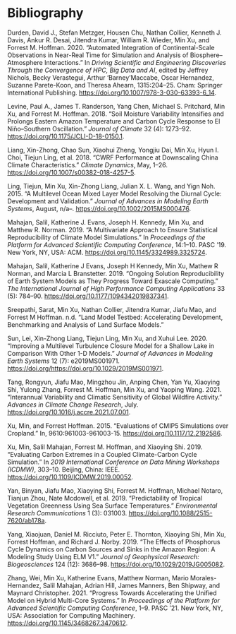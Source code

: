 # Bibliography

Durden, David J., Stefan Metzger, Housen Chu, Nathan Collier, Kenneth J.
Davis, Ankur R. Desai, Jitendra Kumar, William R. Wieder, Min Xu, and
Forrest M. Hoffman. 2020. “Automated Integration of Continental-Scale
Observations in Near-Real Time for Simulation and Analysis of
Biosphere–Atmosphere Interactions.” In *Driving Scientific and
Engineering Discoveries Through the Convergence of HPC, Big Data and
AI*, edited by Jeffrey Nichols, Becky Verastegui, Arthur
‘Barney’Maccabe, Oscar Hernandez, Suzanne Parete-Koon, and Theresa
Ahearn, 1315:204–25. Cham: Springer International Publishing.
<https://doi.org/10.1007/978-3-030-63393-6_14>.

Levine, Paul A., James T. Randerson, Yang Chen, Michael S. Pritchard,
Min Xu, and Forrest M. Hoffman. 2018. “Soil Moisture Variability
Intensifies and Prolongs Eastern Amazon Temperature and Carbon Cycle
Response to El Niño–Southern Oscillation.” *Journal of Climate* 32 (4):
1273–92. <https://doi.org/10.1175/JCLI-D-18-0150.1>.

Liang, Xin-Zhong, Chao Sun, Xiaohui Zheng, Yongjiu Dai, Min Xu, Hyun I.
Choi, Tiejun Ling, et al. 2018. “CWRF Performance at Downscaling China
Climate Characteristics.” *Climate Dynamics*, May, 1–26.
<https://doi.org/10.1007/s00382-018-4257-5>.

Ling, Tiejun, Min Xu, Xin-Zhong Liang, Julian X. L. Wang, and Yign Noh.
2015. “A Multilevel Ocean Mixed Layer Model Resolving the Diurnal Cycle:
Development and Validation.” *Journal of Advances in Modeling Earth
Systems*, August, n/a–. <https://doi.org/10.1002/2015MS000476>.

Mahajan, Salil, Katherine J. Evans, Joseph H. Kennedy, Min Xu, and
Matthew R. Norman. 2019. “A Multivariate Approach to Ensure Statistical
Reproducibility of Climate Model Simulations.” In *Proceedings of the
Platform for Advanced Scientific Computing Conference*, 14:1–10. PASC
’19. New York, NY, USA: ACM. <https://doi.org/10.1145/3324989.3325724>.

Mahajan, Salil, Katherine J Evans, Joseph H Kennedy, Min Xu, Mathew R
Norman, and Marcia L Branstetter. 2019. “Ongoing Solution
Reproducibility of Earth System Models as They Progress Toward Exascale
Computing.” *The International Journal of High Performance Computing
Applications* 33 (5): 784–90.
<https://doi.org/10.1177/1094342019837341>.

Sreepathi, Sarat, Min Xu, Nathan Collier, Jitendra Kumar, Jiafu Mao, and
Forrest M Hoffman. n.d. “Land Model Testbed: Accelerating Development,
Benchmarking and Analysis of Land Surface Models.”

Sun, Lei, Xin-Zhong Liang, Tiejun Ling, Min Xu, and Xuhui Lee. 2020.
“Improving a Multilevel Turbulence Closure Model for a Shallow Lake in
Comparison With Other 1-D Models.” *Journal of Advances in Modeling
Earth Systems* 12 (7): e2019MS001971.
https://doi.org/<https://doi.org/10.1029/2019MS001971>.

Tang, Rongyun, Jiafu Mao, Mingzhou Jin, Anping Chen, Yan Yu, Xiaoying
Shi, Yulong Zhang, Forrest M. Hoffman, Min Xu, and Yaoping Wang. 2021.
“Interannual Variability and Climatic Sensitivity of Global Wildfire
Activity.” *Advances in Climate Change Research*, July.
<https://doi.org/10.1016/j.accre.2021.07.001>.

Xu, Min, and Forrest Hoffman. 2015. “Evaluations of CMIP5 Simulations
over Cropland.” In, 9610:961003-961003-15.
<https://doi.org/10.1117/12.2192586>.

Xu, Min, Salil Mahajan, Forrest M. Hoffman, and Xiaoying Shi. 2019.
“Evaluating Carbon Extremes in a Coupled Climate-Carbon Cycle
Simulation.” In *2019 International Conference on Data Mining Workshops
(ICDMW)*, 303–10. Beijing, China: IEEE.
<https://doi.org/10.1109/ICDMW.2019.00052>.

Yan, Binyan, Jiafu Mao, Xiaoying Shi, Forrest M. Hoffman, Michael
Notaro, Tianjun Zhou, Nate Mcdowell, et al. 2019. “Predictability of
Tropical Vegetation Greenness Using Sea Surface Temperatures.”
*Environmental Research Communications* 1 (3): 031003.
<https://doi.org/10.1088/2515-7620/ab178a>.

Yang, Xiaojuan, Daniel M. Ricciuto, Peter E. Thornton, Xiaoying Shi, Min
Xu, Forrest Hoffman, and Richard J. Norby. 2019. “The Effects of
Phosphorus Cycle Dynamics on Carbon Sources and Sinks in the Amazon
Region: A Modeling Study Using ELM V1.” *Journal of Geophysical
Research: Biogeosciences* 124 (12): 3686–98.
<https://doi.org/10.1029/2019JG005082>.

Zhang, Wei, Min Xu, Katherine Evans, Matthew Norman, Mario
Morales-Hernandez, Salil Mahajan, Adrian Hill, James Manners, Ben
Shipway, and Maynard Christopher. 2021. “Progress Towards Accelerating
the Unified Model on Hybrid Multi-Core Systems.” In *Proceedings of the
Platform for Advanced Scientific Computing Conference*, 1–9. PASC ’21.
New York, NY, USA: Association for Computing Machinery.
<https://doi.org/10.1145/3468267.3470612>.

